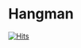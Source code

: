 # Hangman
[![Hits](https://hits.seeyoufarm.com/api/count/incr/badge.svg?url=https%3A%2F%2Fhangman-game-by-arpitkumar.netlify.app&count_bg=%2379C83D&title_bg=%23555555&icon=&icon_color=%23E7E7E7&title=hits&edge_flat=false)](https://hits.seeyoufarm.com)
